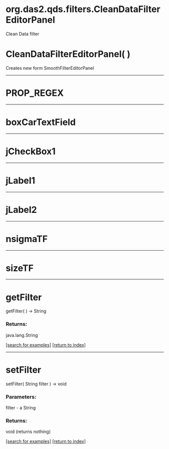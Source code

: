 # org.das2.qds.filters.CleanDataFilterEditorPanel

Clean Data filter

# CleanDataFilterEditorPanel( )
Creates new form SmoothFilterEditorPanel

***
<a name="PROP_REGEX"></a>
# PROP_REGEX



***
<a name="boxCarTextField"></a>
# boxCarTextField



***
<a name="jCheckBox1"></a>
# jCheckBox1



***
<a name="jLabel1"></a>
# jLabel1



***
<a name="jLabel2"></a>
# jLabel2



***
<a name="nsigmaTF"></a>
# nsigmaTF



***
<a name="sizeTF"></a>
# sizeTF



***
<a name="getFilter"></a>
# getFilter
getFilter(  ) &rarr; String



### Returns:
java.lang.String


<a href="https://github.com/autoplot/dev/search?q=getFilter&unscoped_q=getFilter">[search for examples]</a>
<a href="https://github.com/autoplot/documentation/blob/master/javadoc/index-all.md">[return to index]</a>

***
<a name="setFilter"></a>
# setFilter
setFilter( String filter ) &rarr; void



### Parameters:
filter - a String

### Returns:
void (returns nothing)


<a href="https://github.com/autoplot/dev/search?q=setFilter&unscoped_q=setFilter">[search for examples]</a>
<a href="https://github.com/autoplot/documentation/blob/master/javadoc/index-all.md">[return to index]</a>

